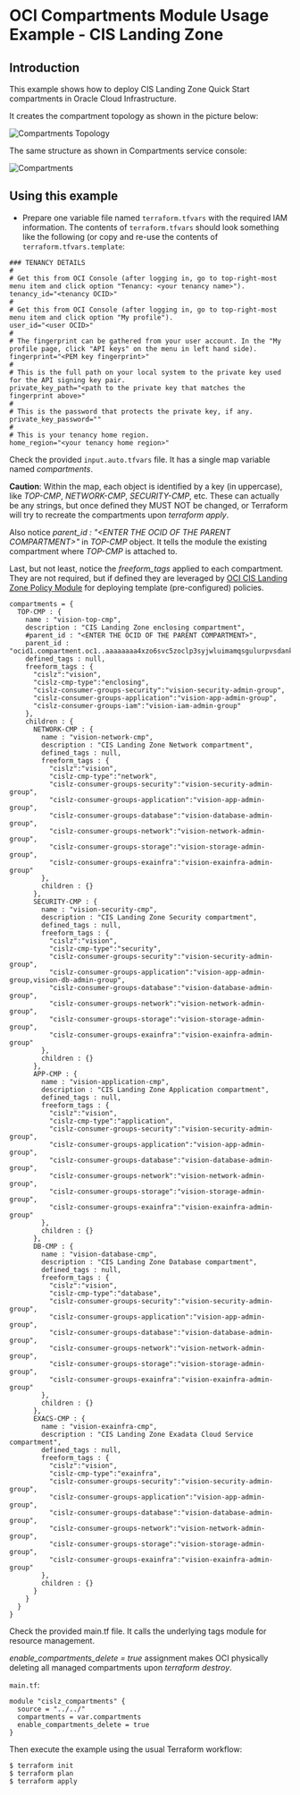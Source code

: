 # OCI Compartments Module Usage Example - CIS Landing Zone

## Introduction

This example shows how to deploy CIS Landing Zone Quick Start compartments in Oracle Cloud Infrastructure.

It creates the compartment topology as shown in the picture below:

![Compartments Topology](./images/compartments_tree.PNG)

The same structure as shown in Compartments service console:

![Compartments](./images/compartments.PNG)

## Using this example
* Prepare one variable file named `terraform.tfvars` with the required IAM information. The contents of `terraform.tfvars` should look something like the following (or copy and re-use the contents of `terraform.tfvars.template`:

```
### TENANCY DETAILS
#
# Get this from OCI Console (after logging in, go to top-right-most menu item and click option "Tenancy: <your tenancy name>").
tenancy_id="<tenancy OCID>"
#
# Get this from OCI Console (after logging in, go to top-right-most menu item and click option "My profile").
user_id="<user OCID>"
#
# The fingerprint can be gathered from your user account. In the "My profile page, click "API keys" on the menu in left hand side).
fingerprint="<PEM key fingerprint>"
#
# This is the full path on your local system to the private key used for the API signing key pair.
private_key_path="<path to the private key that matches the fingerprint above>"
#
# This is the password that protects the private key, if any.
private_key_password=""
#
# This is your tenancy home region.
home_region="<your tenancy home region>"
```

Check the provided `input.auto.tfvars` file. It has a single map variable named *compartments*. 

**Caution**: Within the map, each object is identified by a key (in uppercase), like *TOP-CMP*, *NETWORK-CMP*, *SECURITY-CMP*, etc. These can actually be any strings, but once defined they MUST NOT be changed, or Terraform will try to recreate the compartments upon *terraform apply*.

Also notice *parent_id : "\<ENTER THE OCID OF THE PARENT COMPARTMENT\>"* in *TOP-CMP* object. It tells the module the existing compartment where *TOP-CMP* is attached to. 

Last, but not least, notice the *freeform_tags* applied to each compartment. They are not required, but if defined they are leveraged by [OCI CIS Landing Zone Policy Module](https://github.com/andrecorreaneto/terraform-oci-cis-landing-zone-policies) for deploying template (pre-configured) policies.

```
compartments = { 
  TOP-CMP : { 
    name : "vision-top-cmp", 
    description : "CIS Landing Zone enclosing compartment", 
    #parent_id : "<ENTER THE OCID OF THE PARENT COMPARTMENT>",
    parent_id : "ocid1.compartment.oc1..aaaaaaaa4xzo6svc5zoclp3syjwluimamqsgulurpvsdankhamussi675zla" 
    defined_tags : null, 
    freeform_tags : {
      "cislz":"vision",
      "cislz-cmp-type":"enclosing",
      "cislz-consumer-groups-security":"vision-security-admin-group",
      "cislz-consumer-groups-application":"vision-app-admin-group",
      "cislz-consumer-groups-iam":"vision-iam-admin-group"
    },
    children : {
      NETWORK-CMP : { 
        name : "vision-network-cmp", 
        description : "CIS Landing Zone Network compartment", 
        defined_tags : null, 
        freeform_tags : {
          "cislz":"vision",
          "cislz-cmp-type":"network",
          "cislz-consumer-groups-security":"vision-security-admin-group",
          "cislz-consumer-groups-application":"vision-app-admin-group",
          "cislz-consumer-groups-database":"vision-database-admin-group",
          "cislz-consumer-groups-network":"vision-network-admin-group",
          "cislz-consumer-groups-storage":"vision-storage-admin-group",
          "cislz-consumer-groups-exainfra":"vision-exainfra-admin-group"
        }, 
        children : {}
      },
      SECURITY-CMP : { 
        name : "vision-security-cmp", 
        description : "CIS Landing Zone Security compartment", 
        defined_tags : null, 
        freeform_tags : {
          "cislz":"vision",
          "cislz-cmp-type":"security",
          "cislz-consumer-groups-security":"vision-security-admin-group",
          "cislz-consumer-groups-application":"vision-app-admin-group,vision-db-admin-group",
          "cislz-consumer-groups-database":"vision-database-admin-group",
          "cislz-consumer-groups-network":"vision-network-admin-group",
          "cislz-consumer-groups-storage":"vision-storage-admin-group",
          "cislz-consumer-groups-exainfra":"vision-exainfra-admin-group"
        },
        children : {}
      },
      APP-CMP : { 
        name : "vision-application-cmp", 
        description : "CIS Landing Zone Application compartment", 
        defined_tags : null, 
        freeform_tags : {
          "cislz":"vision",
          "cislz-cmp-type":"application",
          "cislz-consumer-groups-security":"vision-security-admin-group",
          "cislz-consumer-groups-application":"vision-app-admin-group",
          "cislz-consumer-groups-database":"vision-database-admin-group",
          "cislz-consumer-groups-network":"vision-network-admin-group",
          "cislz-consumer-groups-storage":"vision-storage-admin-group",
          "cislz-consumer-groups-exainfra":"vision-exainfra-admin-group"
        },
        children : {}
      },
      DB-CMP : { 
        name : "vision-database-cmp", 
        description : "CIS Landing Zone Database compartment", 
        defined_tags : null, 
        freeform_tags : {
          "cislz":"vision",
          "cislz-cmp-type":"database",
          "cislz-consumer-groups-security":"vision-security-admin-group",
          "cislz-consumer-groups-application":"vision-app-admin-group",
          "cislz-consumer-groups-database":"vision-database-admin-group",
          "cislz-consumer-groups-network":"vision-network-admin-group",
          "cislz-consumer-groups-storage":"vision-storage-admin-group",
          "cislz-consumer-groups-exainfra":"vision-exainfra-admin-group"
        },
        children : {}
      },
      EXACS-CMP : { 
        name : "vision-exainfra-cmp", 
        description : "CIS Landing Zone Exadata Cloud Service compartment",  
        defined_tags : null, 
        freeform_tags : {
          "cislz":"vision",
          "cislz-cmp-type":"exainfra",
          "cislz-consumer-groups-security":"vision-security-admin-group",
          "cislz-consumer-groups-application":"vision-app-admin-group",
          "cislz-consumer-groups-database":"vision-database-admin-group",
          "cislz-consumer-groups-network":"vision-network-admin-group",
          "cislz-consumer-groups-storage":"vision-storage-admin-group",
          "cislz-consumer-groups-exainfra":"vision-exainfra-admin-group"
        },
        children : {}
      } 
    }
  }
}  
```

Check the provided main.tf file. It calls the underlying tags module for resource management. 

*enable_compartments_delete = true* assignment makes OCI physically deleting all managed compartments upon *terraform destroy*.

`main.tf`:

```
module "cislz_compartments" {
  source = "../../"
  compartments = var.compartments
  enable_compartments_delete = true
}
```

Then execute the example using the usual Terraform workflow:

```
$ terraform init
$ terraform plan
$ terraform apply
```